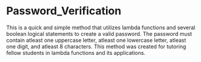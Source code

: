 # Password_Verification
This is a quick and simple method that utilizes lambda functions and several boolean logical statements to create a valid password. The password must contain atleast one uppercase letter, atleast one lowercase letter, atleast one digit, and atleast 8 characters. This method was created for tutoring fellow students in lambda functions and its applications.
